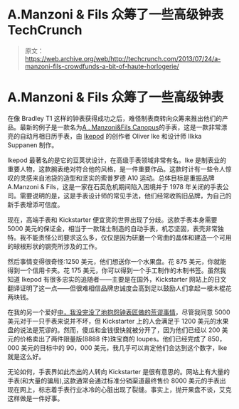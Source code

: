 # A.Manzoni & Fils 众筹了一些高级钟表 TechCrunch

> 原文：<https://web.archive.org/web/http://techcrunch.com/2013/07/24/a-manzoni-fils-crowdfunds-a-bit-of-haute-horlogerie/>

# A.Manzoni & Fils 众筹了一些高级钟表

在像 Bradley T1 这样的钟表获得成功之后，难怪制表商转向众筹来推出他们的产品。最新的例子是一款名为[A . Manzoni&Fils Canopus](https://web.archive.org/web/20230129100746/http://www.kickstarter.com/projects/19447962/amanzoni-and-fils-launch-of-the-canopus-weekplanne)的手表，这是一款非常漂亮的自动月相日历手表，由 [Ikepod](https://web.archive.org/web/20230129100746/http://www.ikepod.com/) 的创作者 Oliver Ike 和设计师 Ilkka Suppanen 制作。

Ikepod 最著名的是它的豆荚状设计，在高级手表领域非常有名。Ike 是制表业的重要人物，这款腕表绝对符合他的风格，是一件重要作品。这款时计有一些令人惊叹的灵感来自池袋的造型和坚实的索普罗德 A10 运动。总体目标是重振品牌 A.Manzoni & Fils，这是一家在石英危机期间陷入困境并于 1978 年关闭的手表公司。需要说明的是，这是手表设计师的常见手法，他们经常收购旧品牌，为自己的新手表增添可信度。

现在，高端手表和 Kickstarter 便宜货的世界出现了分歧。这款手表本身需要 5000 美元的保证金，相当于一款瑞士制造的自动手表，机芯坚固，表壳非常独特。我不能责怪公司要求这么多，仅仅是因为研磨一个弯曲的晶体和建造一个可用的球根形状的钢壳所涉及的工作。

然后事情变得很奇怪:1250 美元，他们想送你一个水果盘。花 875 美元，你就能得到一个信用卡夹。花 175 美元，你可以得到一个手工制作的木制书签。虽然我知道 Ikepod 有很多忠实的追随者——主要是在国外，Kickstarter 网站上的日文翻译证明了这一点——但很难相信品牌忠诚度会高到足以鼓励人们拿起一根木棍花两块钱。

在我的另一个爱好[中，我没完没了地抱怨钟表匠做的荒谬事情](https://web.archive.org/web/20230129100746/http://hourtimeshow.com/)，尽管我同意 5000 美元对于一只手表来说并不坏，但 Kickstarter 上的人会满足于 1200 美元的水果盘的说法是荒谬的。然而，傻瓜和金钱很快就被分开了，因为他们已经以 200 美元的价格卖出了两件限量版(8888 件)珠宝商的 loupes。他们已经完成了 850，000 美元的目标中的 90，000 美元，我几乎可以肯定他们会达到这个数字，Ike 就是这么好。

无论如何，手表界如此杰出的人转向 Kickstarter 是很有意思的。网站上有大量的手表(和大量的骗局),这款通常会通过标准分销渠道最终售价 8000 美元的手表出现在网上，标志着手表行业冰冷的心脏出现了裂缝。事实上，抛开果盘不谈，艾克这样做是一件好事。